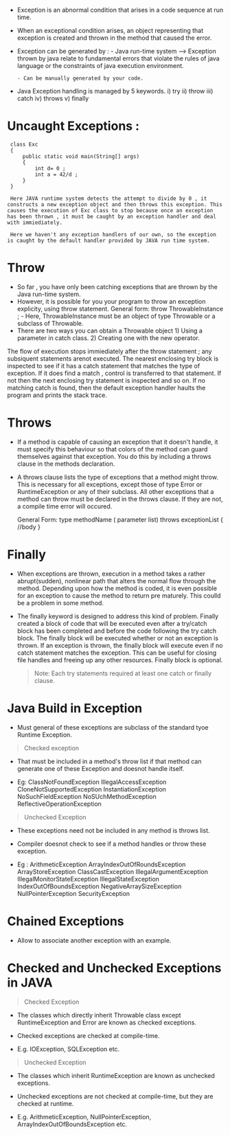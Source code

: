 - Exception is an abnormal condition that arises in a code sequence at run time.

- When an exceptional condition arises, an object representing that exception is created and thrown in the method that caused the error.

- Exception can be generated by :
      - Java run-time system --> Exception thrown by java relate to fundamental errors that violate the rules of java language or the constraints of java execution environment.

      - Can be manually generated by your code.

- Java Exception handling is managed by 5 keywords.
            i) try
            ii) throw
            iii) catch
            iv) throws
            v) finally


# Uncaught Exceptions : 
     
     class Exc
     {
         public static void main(String[] args)
         {
             int d= 0 ;
             int a = 42/d ;
         }
     }

     Here JAVA runtime system detects the attempt to divide by 0 , it constructs a new exception object and then throws this exception. This causes the execution of Exc class to stop because once an exception has been thrown , it must be caught by an exception handler and deal with immiediately.

     Here we haven't any exception handlers of our own, so the exception is caught by the default handler provided by JAVA run time system.


# Throw

- So far , you have only been catching exceptions that are thrown by the Java run-time system.
- However, it is possible for you your program to throw an exception explicity, using throw statement.
    General form:
        throw ThrowableInstance ;
        - Here, ThrowableInstance must be an object of type Throwable or a subclass of Throwable.
- There are two ways you can obtain a Throwable object
        1) Using a parameter in catch class.
        2) Creating one with the new operator.

The flow of execution stops immiediately after the throw statement ; any subsiquent statements arenot executed. The nearest enclosing try block is inspected to see if it has a catch statement that matches the type of exception. If it does find a match , control is transferred to that statement. If not then the next enclosing try statement is inspected and so on. If no matching catch is found, then the default exception handler haults the program and prints the stack trace.


# Throws
- If a method is capable of causing an exception that it doesn't handle, it must specify this behaviour so that colors of the method can guard themselves against that exception. You do this by including a throws clause  in the methods declaration. 

- A throws clause lists the type of exceptions that a method might throw. This is necessary for all exceptions, except those of type Error or RuntimeException or any of their subclass. All other exceptions that a method can throw must be declared in the throws clause. If they are not, a compile time error will occured.

     General Form:
                   type methodName ( parameter list) throws exceptionList
                   {
                       //body
                   }

# Finally
- When exceptions are thrown, execution in a method takes a rather abrupt(sudden),  nonlinear path that alters the normal flow through the method. Depending upon how the method is coded, it is even possible for an exception to cause the method to return pre maturely. This coulld be a problem in some method.

- The finally keyword is designed to address this kind of problem. Finally created a block of code that will be executed even after a try/catch block has been completed and before the code following the try catch block. The finally block will be executed whether or not an exception is thrown. If an exception is thrown, the finally block will execute even if no catch statement matches the exception. This can be useful for closing file handles and freeing up any other resources. Finally block is optional.

  > Note: Each try statements required at least one catch or finally clause.



# Java Build in Exception

- Must general of these exceptions are subclass of the standard tyoe Runtime Exception.

> Checked exception

- That must be included in a method's throw list if that method can generate one of these Exception and doesnot handle itself.

- Eg: ClassNotFoundException
      IllegalAccessException
      CloneNotSupportedException
      InstantiationException
      NoSuchFieldException
      NoSUchMethodException
      ReflectiveOperationException

> Unchecked Exception

- These exceptions need not be included in any method is throws list.
- Compiler doesnot check to see if a method handles or throw these exception.

- Eg : ArithmeticException 
       ArrayIndexOutOfRoundsException
       ArrayStoreException
       ClassCastException
       IllegalArgumentException
       IllegalMonitorStateException
       IllegalStateException
       IndexOutOfBoundsException
       NegativeArraySizeException
       NullPointerException
       SecurityException


# Chained Exceptions

- Allow to associate another exception with an example.


               

# Checked and Unchecked Exceptions in JAVA

> Checked Exception

- The classes which directly inherit Throwable class except RuntimeException and Error are known as checked exceptions.

- Checked exceptions are checked at compile-time.
  
-  E.g.  IOException, SQLException etc. 

> Unchecked Exception

- The classes which inherit RuntimeException are known as unchecked exceptions.

- Unchecked exceptions are not checked at compile-time, but they are checked at runtime. 
  
- E.g.  ArithmeticException, NullPointerException, ArrayIndexOutOfBoundsException etc. 


